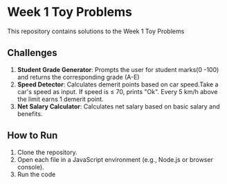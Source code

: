 # Week 1 Toy Problems

This repository contains solutions to the Week 1 Toy Problems

## Challenges
1. **Student Grade Generator**: Prompts the user for student marks(0 -100) and returns the corresponding grade (A-E)
2. **Speed Detector**: Calculates demerit points based on car speed.Take a car's speed as input.
If speed is ≤ 70, prints "Ok".
Every 5 km/h above the limit earns 1 demerit point.
3. **Net Salary Calculator**: Calculates net salary based on basic salary and benefits.


## How to Run
1. Clone the repository.
2. Open each file in a JavaScript environment (e.g., Node.js or browser console).
3. Run the code

